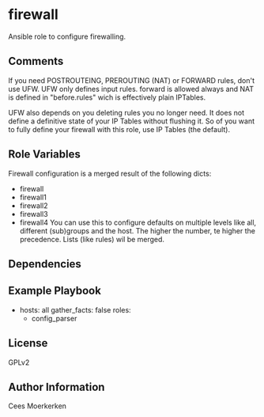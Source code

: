 firewall
=========

Ansible role to configure firewalling.

Comments
------------
If you need POSTROUTEING, PREROUTING (NAT) or FORWARD rules, don't use UFW. UFW only defines input rules. forward is allowed always and NAT is defined in "before.rules" wich is effectively plain IPTables.

UFW also depends on you deleting rules you no longer need. It does not define a definitive state of your IP Tables without flushing it. So of you want to fully define your firewall with this role, use IP Tables (the default).

Role Variables
--------------
Firewall configuration is a merged result of the following dicts:
- firewall
- firewall1
- firewall2
- firewall3
- firewall4
You can use this to configure defaults on multiple levels like all, different (sub)groups and the host. The higher the number, te higher the precedence. Lists (like rules) wil be merged.

Dependencies
------------


Example Playbook
----------------

- hosts: all
  gather_facts: false
  roles:
    - config_parser

License
-------

GPLv2

Author Information
------------------
Cees Moerkerken